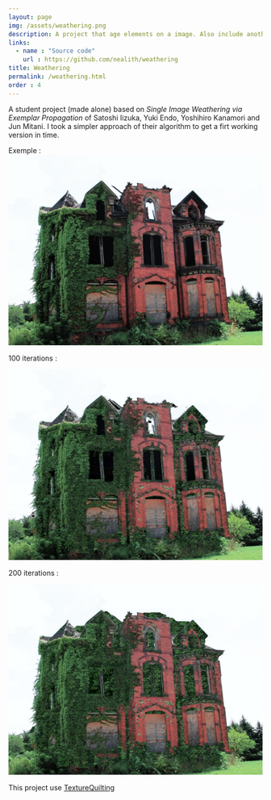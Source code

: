 ```yaml
---
layout: page
img: /assets/weathering.png
description: A project that age elements on a image. Also include another project TextureQuilting that generate texture from small samples. Both are student projects based on litterature
links:
  - name : "Source code"
    url : https://github.com/nealith/weathering
title: Weathering
permalink: /weathering.html
order : 4
---
```


A student project (made alone) based on *Single Image Weathering via Exemplar Propagation* of Satoshi Iizuka, Yuki Endo, Yoshihiro Kanamori and Jun Mitani. I took a simpler approach of their algorithm to get a firt working version in time.

Exemple :
![exemple](https://raw.githubusercontent.com/nealith/weathering/develop/exemple.jpg)

100 iterations :

![exemple](https://raw.githubusercontent.com/nealith/weathering/develop/exemple_weathered100.png)

200 iterations :

![exemple](https://raw.githubusercontent.com/nealith/weathering/develop/exemple_weathered200.png)


This project use  [TextureQuilting](https://github.com/nealith/texture-quilting.git)
